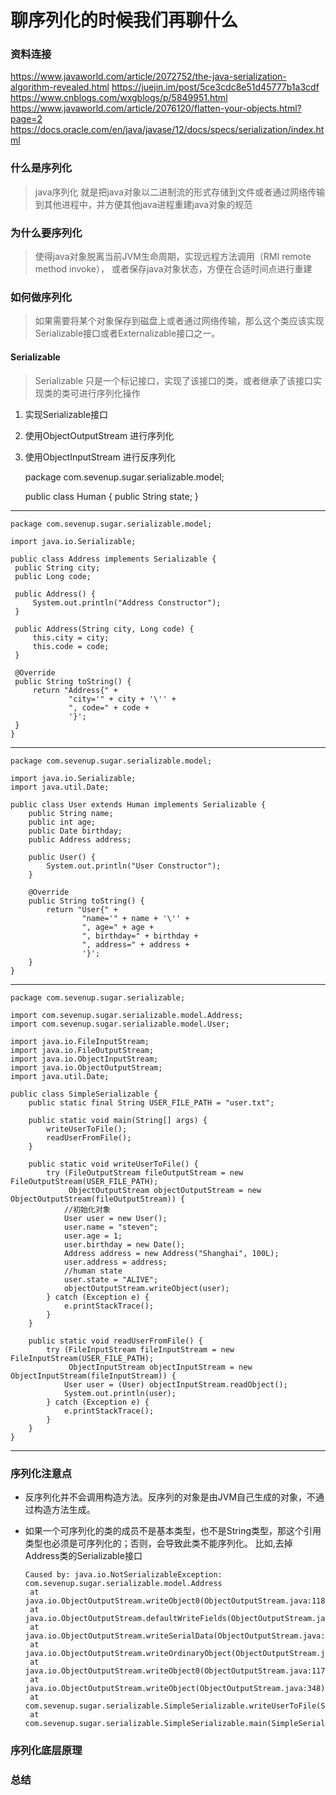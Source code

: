 # 聊序列化的时候我们再聊什么
### 资料连接
https://www.javaworld.com/article/2072752/the-java-serialization-algorithm-revealed.html
https://juejin.im/post/5ce3cdc8e51d45777b1a3cdf
https://www.cnblogs.com/wxgblogs/p/5849951.html
https://www.javaworld.com/article/2076120/flatten-your-objects.html?page=2
https://docs.oracle.com/en/java/javase/12/docs/specs/serialization/index.html



### 什么是序列化
> java序列化 就是把java对象以二进制流的形式存储到文件或者通过网络传输到其他进程中，并方便其他java进程重建java对象的规范

### 为什么要序列化
> 使得java对象脱离当前JVM生命周期，实现远程方法调用（RMI remote method invoke），
> 或者保存java对象状态，方便在合适时间点进行重建

### 如何做序列化
>如果需要将某个对象保存到磁盘上或者通过网络传输，那么这个类应该实现Serializable接口或者Externalizable接口之一。

#### Serializable
> Serializable 只是一个标记接口，实现了该接口的类，或者继承了该接口实现类的类可进行序列化操作

 1. 实现Serializable接口
 2. 使用ObjectOutputStream 进行序列化
 3. 使用ObjectInputStream 进行反序列化
 
 
    package com.sevenup.sugar.serializable.model;
    
    public class Human {
        public String state;
    }
 ---
    package com.sevenup.sugar.serializable.model;
    
    import java.io.Serializable;
    
    public class Address implements Serializable {
     public String city;
     public Long code;
    
     public Address() {
         System.out.println("Address Constructor");
     }
    
     public Address(String city, Long code) {
         this.city = city;
         this.code = code;
     }
    
     @Override
     public String toString() {
         return "Address{" +
                 "city='" + city + '\'' +
                 ", code=" + code +
                 '}';
     }
    }
---
    package com.sevenup.sugar.serializable.model;
    
    import java.io.Serializable;
    import java.util.Date;
    
    public class User extends Human implements Serializable {
        public String name;
        public int age;
        public Date birthday;
        public Address address;
    
        public User() {
            System.out.println("User Constructor");
        }
    
        @Override
        public String toString() {
            return "User{" +
                    "name='" + name + '\'' +
                    ", age=" + age +
                    ", birthday=" + birthday +
                    ", address=" + address +
                    '}';
        }
    }
---
    package com.sevenup.sugar.serializable;
    
    import com.sevenup.sugar.serializable.model.Address;
    import com.sevenup.sugar.serializable.model.User;
    
    import java.io.FileInputStream;
    import java.io.FileOutputStream;
    import java.io.ObjectInputStream;
    import java.io.ObjectOutputStream;
    import java.util.Date;
    
    public class SimpleSerializable {
        public static final String USER_FILE_PATH = "user.txt";
    
        public static void main(String[] args) {
            writeUserToFile();
            readUserFromFile();
        }
    
        public static void writeUserToFile() {
            try (FileOutputStream fileOutputStream = new FileOutputStream(USER_FILE_PATH);
                 ObjectOutputStream objectOutputStream = new ObjectOutputStream(fileOutputStream)) {
                //初始化对象
                User user = new User();
                user.name = "steven";
                user.age = 1;
                user.birthday = new Date();
                Address address = new Address("Shanghai", 100L);
                user.address = address;
                //human state
                user.state = "ALIVE";
                objectOutputStream.writeObject(user);
            } catch (Exception e) {
                e.printStackTrace();
            }
        }
    
        public static void readUserFromFile() {
            try (FileInputStream fileInputStream = new FileInputStream(USER_FILE_PATH);
                 ObjectInputStream objectInputStream = new ObjectInputStream(fileInputStream)) {
                User user = (User) objectInputStream.readObject();
                System.out.println(user);
            } catch (Exception e) {
                e.printStackTrace();
            }
        }
    }
---





### 序列化注意点
 + 反序列化并不会调用构造方法。反序列的对象是由JVM自己生成的对象，不通过构造方法生成。
 + 如果一个可序列化的类的成员不是基本类型，也不是String类型，那这个引用类型也必须是可序列化的；否则，会导致此类不能序列化。
   比如,去掉Address类的Serializable接口
       
       Caused by: java.io.NotSerializableException: com.sevenup.sugar.serializable.model.Address
        at java.io.ObjectOutputStream.writeObject0(ObjectOutputStream.java:1184)
        at java.io.ObjectOutputStream.defaultWriteFields(ObjectOutputStream.java:1548)
        at java.io.ObjectOutputStream.writeSerialData(ObjectOutputStream.java:1509)
        at java.io.ObjectOutputStream.writeOrdinaryObject(ObjectOutputStream.java:1432)
        at java.io.ObjectOutputStream.writeObject0(ObjectOutputStream.java:1178)
        at java.io.ObjectOutputStream.writeObject(ObjectOutputStream.java:348)
        at com.sevenup.sugar.serializable.SimpleSerializable.writeUserToFile(SimpleSerializable.java:32)
        at com.sevenup.sugar.serializable.SimpleSerializable.main(SimpleSerializable.java:16)

### 序列化底层原理

### 总结